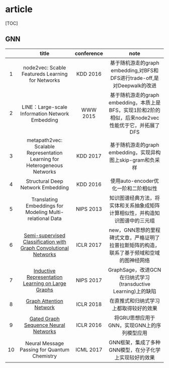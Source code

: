 # article

[TOC]

## GNN


|      | title |conference | note |
| :----: |  :----------------------------------------------------------: | :--------: | :-------: |
| 1    |       node2vec: Scable Featureds Learning for Networks       |  KDD 2016  | 基于随机游走的graph embedding,对BFS和DFS进行trade-off,是对Deepwalk的改进 |
| 2    |       LINE：Large-scale Information Network Embedding        |  WWW 2015  | 基于随机游走的graph embedding，本质上是BFS，实现1阶和2阶的相似，后来node2vec性能优于它，并拓展了DFS|
| 3    | metapath2vec: Scalable Representation Learning for Heterogeneous Networks |  KDD 2017  |  基于随机游走的graph embedding，实现异构图上skip-gram和负采样|
| 4    |              Structural Deep Network Embedding               |  KDD 2016  |    使用auto-encoder优化一阶和二阶相似性       |
| 5    |  Translating Embeddings for Modeling Multi-relational Data   | NIPS 2013  | 知识图谱经典方法，将实体和关系抽象成矩阵计算相似性，并构造知识图谱中的三元组  |
| 6    | [Semi-supervised Classification with Graph Convolutional Networks](https://git.cuccs.cn/migr/multi_interest/-/blob/master/%E5%91%A8%E6%8A%A5/GNN/Semi-supervised_Classification_with_Graph_Convolutional_Networks.pdf) | ICLR 2017  |    new，GNN思想的里程碑式文章，严格证明了拉普拉斯矩阵的构造，联系了基于频域和空域的图神经网络    |
| 7    |      [Inductive Representation Learning on Large Graphs](https://git.cuccs.cn/migr/multi_interest/-/blob/master/%E5%91%A8%E6%8A%A5/GNN/Inductive_Representation_Learning_on_Large_Graphs.pdf)       | NIPS 2017  |   GraphSage，改进GCN在归纳式学习(transductive Learning)上的缺陷        |
| 8    |                   [Graph Attention Network](https://git.cuccs.cn/migr/multi_interest/-/blob/master/%E5%91%A8%E6%8A%A5/GNN/Graph_Attention_Network.pdf)                    | ICLR 2018  |       在直推式和归纳式学习上都取得较好的效果    |
| 9    |             [Gated Graph Sequence Neural Networks](https://git.cuccs.cn/migr/multi_interest/-/blob/master/%E5%91%A8%E6%8A%A5/GNN/Gated_Graph_Sequence_Neural_Networks.md)             | ICLR 2016  |         将GRU思想应用于GNN，实现GNN上的序列模型应用  |
| 10   |         Neural Message Passing for Quantum Chemistry         | ICML 2017  |      GNN框架，集成了多种GNN模型，在分子化学上实现较好的效果     |